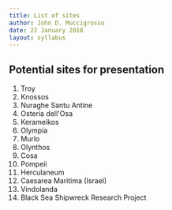 ```yaml
---
title: List of sites
author: John D. Muccigrosso
date: 22 January 2018
layout: syllabus
---
```


## Potential sites for presentation

1. Troy
1. Knossos
1. Nuraghe Santu Antine
1. Osteria dell'Osa
1. Kerameikos
1. Olympia
1. Murlo
1. Olynthos
1. Cosa
1. Pompeii
1. Herculaneum
1. Caesarea Maritima (Israel)
1. Vindolanda
1. Black Sea Shipwreck Research Project

